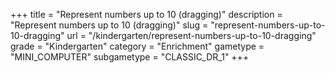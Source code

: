 +++
title = "Represent numbers up to 10 (dragging)"
description = "Represent numbers up to 10 (dragging)"
slug = "represent-numbers-up-to-10-dragging"
url = "/kindergarten/represent-numbers-up-to-10-dragging"
grade = "Kindergarten"
category = "Enrichment"
gametype = "MINI_COMPUTER"
subgametype = "CLASSIC_DR_1"
+++